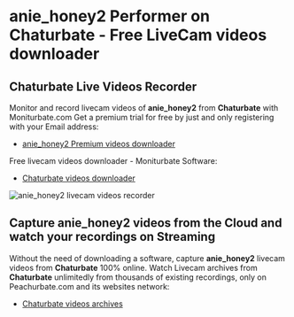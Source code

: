 # anie_honey2 Performer on Chaturbate - Free LiveCam videos downloader

## Chaturbate Live Videos Recorder

Monitor and record livecam videos of **anie_honey2** from **Chaturbate** with Moniturbate.com
Get a premium trial for free by just and only registering with your Email address:
* [anie_honey2 Premium videos downloader](https://moniturbate.com/request-demo-licence-key.html)

Free livecam videos downloader - Moniturbate Software:
* [Chaturbate videos downloader](https://moniturbate.com/moniturbate-download-software.html)

![anie_honey2 livecam videos recorder](https://peachurnet.com/templates/moniturbate-software.png)


## Capture anie_honey2 videos from the Cloud and watch your recordings on Streaming

Without the need of downloading a software, capture **anie_honey2** livecam videos from **Chaturbate** 100% online.
Watch Livecam archives from **Chaturbate** unlimitedly from thousands of existing recordings, only on Peachurbate.com and its websites network:
* [Chaturbate videos archives](https://peachurnet.com/)